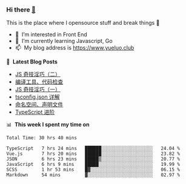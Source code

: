 ### Hi there <a href="https://www.yueluo.club/"> 👋 </a>
This is the place where I opensource stuff and break things :rofl:

- 👀 &nbsp;I’m interested in Front End
- 🌱 &nbsp;I’m currently learning Javascript, Go
- 📫 &nbsp;My blog address is https://www.yueluo.club

📕 &nbsp;**Latest Blog Posts**

<!-- BLOG-POST-LIST:START -->
- [JS 奇技淫巧（二）](https://www.yueluo.club/detail?articleId=62a0440f8e159c5c8f5e13af)
- [编译工具、代码检查](https://www.yueluo.club/detail?articleId=629e0ebb1b72002733d9ffbf)
- [JS 奇技淫巧（一）](https://www.yueluo.club/detail?articleId=629db9041b72002733d9fd22)
- [tsconfig.json 详解](https://www.yueluo.club/detail?articleId=629b08811b72002733d9ecfb)
- [命名空间、声明文件](https://www.yueluo.club/detail?articleId=6298268b1b72002733d9dc73)
- [TypeScript 进阶](https://www.yueluo.club/detail?articleId=62940d421b72002733d9c606)
<!-- BLOG-POST-LIST:END -->

📊 &nbsp;**This week I spent my time on**

<!--START_SECTION:waka-->

```text
Total Time: 30 hrs 40 mins

TypeScript   7 hrs 24 mins   ██████░░░░░░░░░░░░░░░░░░░   24.04 %
Vue.js       7 hrs 20 mins   ██████░░░░░░░░░░░░░░░░░░░   23.82 %
JSON         6 hrs 23 mins   █████▒░░░░░░░░░░░░░░░░░░░   20.77 %
JavaScript   6 hrs 9 mins    █████░░░░░░░░░░░░░░░░░░░░   19.99 %
SCSS         1 hr 53 mins    █▓░░░░░░░░░░░░░░░░░░░░░░░   06.15 %
Markdown     54 mins         ▓░░░░░░░░░░░░░░░░░░░░░░░░   02.97 %
```

<!--END_SECTION:waka-->